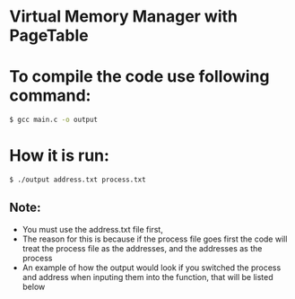 # Virtual Memory Manager with PageTable

# To compile the code use following command:
```bash 
$ gcc main.c -o output
```

# How it is run:
```bash
$ ./output address.txt process.txt
```

## Note:
- You must use the address.txt file first, 
- The reason for this is because if the process file goes first the code will treat the process file as the addresses, and the addresses as the process
- An example of how the output would look if you switched the process and address when inputing them into the function, that will be listed below

